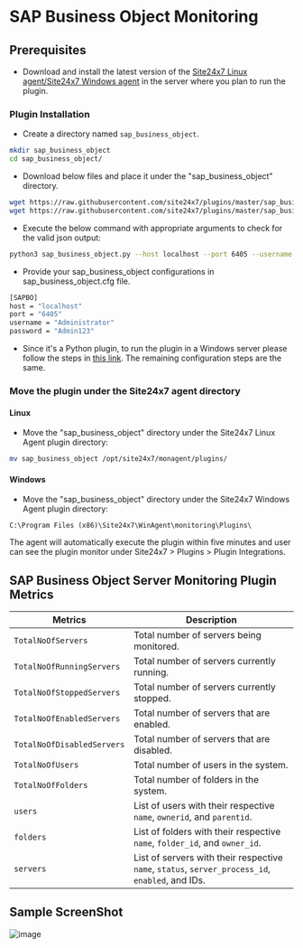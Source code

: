 # SAP Business Object Monitoring
                                                                                              
## Prerequisites

- Download and install the latest version of the [Site24x7 Linux agent/Site24x7 Windows agent](https://www.site24x7.com/app/client#/admin/inventory/add-monitor) in the server where you plan to run the plugin.

### Plugin Installation  

- Create a directory named `sap_business_object`.
  
```bash
mkdir sap_business_object
cd sap_business_object/
```
      
- Download below files and place it under the "sap_business_object" directory.

```bash
wget https://raw.githubusercontent.com/site24x7/plugins/master/sap_business_object/sap_business_object.py && sed -i "1s|^.*|#! $(which python3)|" sap_business_object.py
wget https://raw.githubusercontent.com/site24x7/plugins/master/sap_business_object/sap_business_object.cfg
```

- Execute the below command with appropriate arguments to check for the valid json output:

```bash
python3 sap_business_object.py --host localhost --port 6405 --username Administrator --password Admin123 
```

- Provide your sap_business_object configurations in sap_business_object.cfg file.

```bash
[SAPBO]
host = "localhost"
port = "6405"
username = "Administrator"
password = "Admin123"
```

- Since it's a Python plugin, to run the plugin in a Windows server please follow the steps in [this link](https://support.site24x7.com/portal/en/kb/articles/run-python-plugin-scripts-in-windows-servers). The remaining configuration steps are the same.

### Move the plugin under the Site24x7 agent directory

#### Linux

- Move the "sap_business_object" directory under the Site24x7 Linux Agent plugin directory: 

```bash
mv sap_business_object /opt/site24x7/monagent/plugins/
```
		
#### Windows

- Move the "sap_business_object" directory under the Site24x7 Windows Agent plugin directory:

```
C:\Program Files (x86)\Site24x7\WinAgent\monitoring\Plugins\
```
The agent will automatically execute the plugin within five minutes and user can see the plugin monitor under Site24x7 > Plugins > Plugin Integrations.

## SAP Business Object Server Monitoring Plugin Metrics

| **Metrics**                          | **Description**                                                                                   |
|--------------------------------------|---------------------------------------------------------------------------------------------------|
| `TotalNoOfServers`                   | Total number of servers being monitored.                                                         |
| `TotalNoOfRunningServers`            | Total number of servers currently running.                                                       |
| `TotalNoOfStoppedServers`            | Total number of servers currently stopped.                                                       |
| `TotalNoOfEnabledServers`            | Total number of servers that are enabled.                                                        |
| `TotalNoOfDisabledServers`           | Total number of servers that are disabled.                                                       |
| `TotalNoOfUsers`                     | Total number of users in the system.                                                             |
| `TotalNoOfFolders`                   | Total number of folders in the system.                                                           |
| `users`                              | List of users with their respective `name`, `ownerid`, and `parentid`.                           |
| `folders`                            | List of folders with their respective `name`, `folder_id`, and `owner_id`.                       |
| `servers`                            | List of servers with their respective `name`, `status`, `server_process_id`, `enabled`, and IDs. |


## Sample ScreenShot

![image](https://github.com/user-attachments/assets/c03a8281-f9ee-4c9b-8b87-2255b6690b4a)
